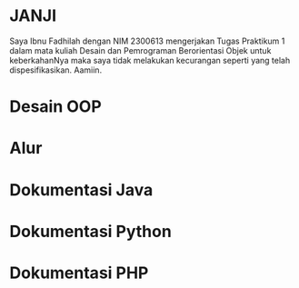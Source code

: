 # JANJI
Saya Ibnu Fadhilah dengan NIM 2300613 mengerjakan Tugas Praktikum 1 dalam mata kuliah Desain dan Pemrograman Berorientasi Objek untuk keberkahanNya maka saya tidak melakukan kecurangan seperti yang telah dispesifikasikan. Aamiin.

# Desain OOP

# Alur

# Dokumentasi Java

# Dokumentasi Python

# Dokumentasi PHP
